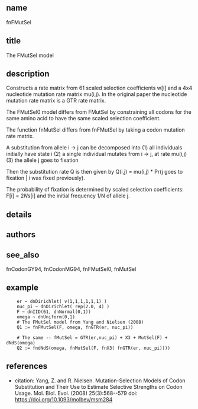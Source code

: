 ## name
fnFMutSel

## title
The FMutSel model

## description
Constructs a rate matrix from 61 scaled selection coefficients w[i] and
a 4x4 nucleotide mutation rate matrix mu(i,j).  In the original paper
the nucleotide mutation rate matrix is a GTR rate matrix.

The FMutSel0 model differs from FMutSel by constraining all codons for
the same amino acid to have the same scaled selection coefficient.

The function fnMutSel differs from fnFMutSel by taking a codon mutation
rate matrix.

A substitution from allele i -> j can be decomposed into
 (1) all individuals initially have state i
 (2) a single individual mutates from i -> j, at rate mu(i,j)
 (3) the allele j goes to fixation

Then the substitution rate Q is then given by
  Q(i,j) = mu(i,j) * Pr(j goes to fixation | i was fixed previously).

The probability of fixation is determined by scaled selection coefficients:
  F[i] = 2*N*s[i]
and the initial frequency 1/N of allele j.

## details
## authors
## see_also
fnCodonGY94, fnCodonMG94, fnFMutSel0, fnMutSel

## example
        er ~ dnDirichlet( v(1,1,1,1,1,1) )
        nuc_pi ~ dnDirichlet( rep(2.0, 4) )
        F ~ dnIID(61, dnNormal(0,1))
        omega ~ dnUniform(0,1)
        # The FMutSel model from Yang and Nielsen (2008)        
        Q1 := fnFMutSel(F, omega, fnGTR(er, nuc_pi))

        # The same -- fMutSel = GTR(er,nuc_pi) + X3 + MutSel(F) + dNdS(omega)
        Q2 := fndNdS(omega, fnMutSel(F, fnX3( fnGTR(er, nuc_pi))))

## references
- citation: Yang, Z. and R. Nielsen. Mutation-Selection Models of Codon Substitution and Their Use to Estimate
      Selective Strengths on Codon Usage.  Mol. Biol. Evol. (2008) 25(3):568--579
  doi: https://doi.org/10.1093/molbev/msm284
